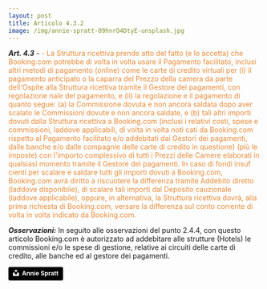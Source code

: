 ```yaml
---
layout: post
title: Articolo 4.3.2
image: /img/annie-spratt-O9hnrO4DtyE-unsplash.jpg
---
```


***Art. 4.3*** - <span style="color:#e78a37">- La Struttura ricettiva prende atto del fatto (e lo accetta) che Booking.com potrebbe di volta in
volta usare il Pagamento facilitato, inclusi altri metodi di pagamento (online) come le carte di credito
virtuali per (i) il pagamento anticipato o la caparra del Prezzo della camera da parte dell'Ospite alla
Struttura ricettiva tramite il Gestore dei pagamenti, con regolazione nale del pagamento, e (ii) la
regolazione e il pagamento di quanto segue: (a) la Commissione dovuta e non ancora saldata dopo aver
scalato le Commissioni dovute e non ancora saldate, e (b) tali altri importi dovuti dalla Struttura ricettiva
a Booking.com (inclusi i relativi costi, spese e commissioni, laddove applicabili, di volta in volta noti cati
da Booking.com rispetto al Pagamento facilitato e/o addebitati dai Gestori dei pagamenti, dalle banche
e/o dalle compagnie delle carte di credito in questione) (più le imposte) con l'importo complessivo di tutti
i Prezzi delle Camere elaborati in qualsiasi momento tramite il Gestore dei pagamenti. In caso di fondi
insuf cienti per scalare e saldare tutti gli importi dovuti a Booking.com, Booking.com avrà diritto a
riscuotere la differenza tramite Addebito diretto (laddove disponibile), di scalare tali importi dal Deposito
cauzionale (laddove applicabile), oppure, in alternativa, la Struttura ricettiva dovrà, alla prima richiesta di
Booking.com, versare la differenza sul conto corrente di volta in volta indicato da Booking.com.</span>


***Osservazioni:*** In seguito alle osservazioni del punto 2.4.4, con questo articolo Booking.com è
autorizzato ad addebitare alle strutture (Hotels) le commissioni e/o le spese di gestione, relative ai circuiti
delle carte di credito, alle banche ed al gestore dei pagamenti.

<a style="background-color:black;color:white;text-decoration:none;padding:4px 6px;font-family:-apple-system, BlinkMacSystemFont, &quot;San Francisco&quot;, &quot;Helvetica Neue&quot;, Helvetica, Ubuntu, Roboto, Noto, &quot;Segoe UI&quot;, Arial, sans-serif;font-size:12px;font-weight:bold;line-height:1.2;display:inline-block;border-radius:3px" href="https://unsplash.com/@anniespratt?utm_medium=referral&amp;utm_campaign=photographer-credit&amp;utm_content=creditBadge" target="_blank" rel="noopener noreferrer" title="Download free do whatever you want high-resolution photos from Annie Spratt"><span style="display:inline-block;padding:2px 3px"><svg xmlns="http://www.w3.org/2000/svg" style="height:12px;width:auto;position:relative;vertical-align:middle;top:-2px;fill:white" viewBox="0 0 32 32"><title>unsplash-logo</title><path d="M10 9V0h12v9H10zm12 5h10v18H0V14h10v9h12v-9z"></path></svg></span><span style="display:inline-block;padding:2px 3px">Annie Spratt</span></a>
